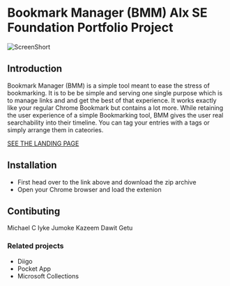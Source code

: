 # Bookmark Manager (BMM) Alx SE Foundation Portfolio Project

![ScreenShort](./landing/static/tmp/mockup.jpg)

## Introduction

Bookmark Manager (BMM) is a simple tool meant to ease the stress of bookmarking. It is to be be
simple and serving one single purpose which is to manage links and and get the best of that experience. It works exactly like your regular Chrome Bookmark but contains a lot more. While retaining the user experience of a simple Bookmarking tool, BMM gives the user real searchability into their timeline. You can tag your entries with a tags or simply arrange them in cateories.

[SEE THE LANDING PAGE](http://anexe.tech/)

## Installation

- First head over to the link above and download the zip archive
- Open your Chrome browser and load the extenion

## Contibuting

Michael C Iyke
Jumoke  Kazeem
Dawit Getu

### Related projects

- Diigo
- Pocket App
- Microsoft Collections


